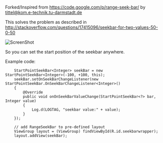 Forked/Inspired from https://code.google.com/p/range-seek-bar/ by tittel@kom.e-technik.tu-darmstadt.de


This solves the problem as described in http://stackoverflow.com/questions/17415096/seekbar-for-two-values-50-0-50

![ScreenShot](http://i.imgur.com/NymatH2.jpg)



So you can set the start position of the seekbar anywhere.

Example code:

        StartPointSeekBar<Integer> seekBar = new StartPointSeekBar<Integer>(-100, +100, this);
        seekBar.setOnSeekBarChangeListener(new StartPointSeekBar.OnSeekBarChangeListener<Integer>()
        {
            @Override
            public void onOnSeekBarValueChange(StartPointSeekBar<?> bar, Integer value)
            {
                Log.d(LOGTAG, "seekbar value:" + value);
            }
        });

        // add RangeSeekBar to pre-defined layout
        ViewGroup layout = (ViewGroup) findViewById(R.id.seekbarwrapper);
        layout.addView(seekBar);



